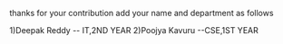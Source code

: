 thanks for your contribution
add your name and department as follows

1)Deepak Reddy -- IT,2ND YEAR
2)Poojya Kavuru --CSE,1ST YEAR
